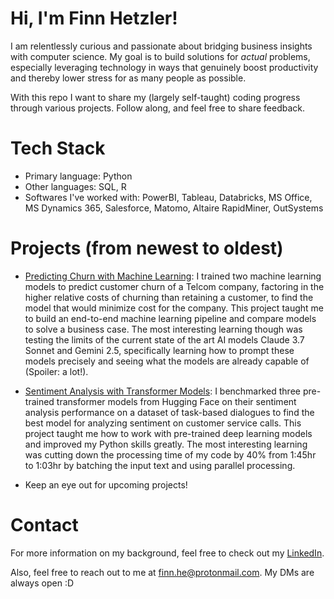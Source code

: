 # Hi, I'm Finn Hetzler!
I am relentlessly curious and passionate about bridging business insights with computer science. My goal is to build solutions for *actual* problems, especially leveraging technology in ways that genuinely boost productivity and thereby lower stress for as many people as possible.

With this repo I want to share my (largely self-taught) coding progress through various projects. Follow along, and feel free to share feedback.

# Tech Stack
- Primary language: Python
- Other languages: SQL, R
- Softwares I've worked with: PowerBI, Tableau, Databricks, MS Office, MS Dynamics 365, Salesforce, Matomo, Altaire RapidMiner, OutSystems

# Projects (from newest to oldest)
- [Predicting Churn with Machine Learning](https://github.com/FinnHet13/CodingProjects/tree/main/churn_prediction): I trained two machine learning models to predict customer churn of a Telcom company, factoring in the higher relative costs of churning than retaining a customer, to find the model that would minimize cost for the company. This project taught me to build an end-to-end machine learning pipeline and compare models to solve a business case. The most interesting learning though was testing the limits of the current state of the art AI models Claude 3.7 Sonnet and Gemini 2.5, specifically learning how to prompt these models precisely and seeing what the models are already capable of (Spoiler: a lot!).

- [Sentiment Analysis with Transformer Models](https://github.com/FinnHet13/CodingProjects/tree/main/sentiment_analysis_bachelor_thesis): I benchmarked three pre-trained transformer models from Hugging Face on their sentiment analysis performance on a dataset of task-based dialogues to find the best model for analyzing sentiment on customer service calls. This project taught me how to work with pre-trained deep learning models and improved my Python skills greatly. The most interesting learning was cutting down the processing time of my code by 40% from 1:45hr to 1:03hr by batching the input text and using parallel processing.
- Keep an eye out for upcoming projects!

# Contact
For more information on my background, feel free to check out my [LinkedIn](https://www.linkedin.com/in/finn-hetzler/).

Also, feel free to reach out to me at [finn.he@protonmail.com](mailto:finn.he@protonmail.com). My DMs are always open :D
